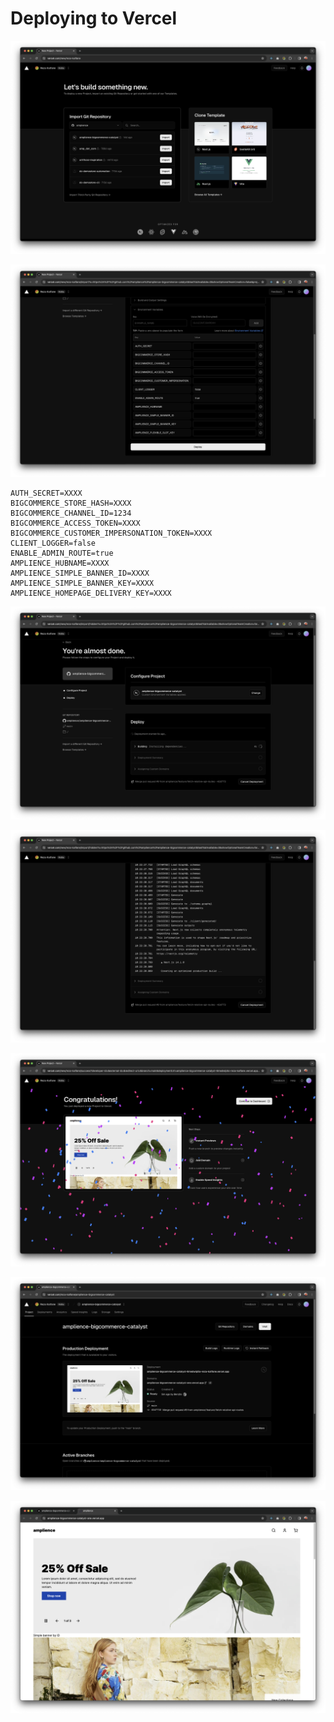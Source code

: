 # Deploying to Vercel

![Vercel select project](./media/vercel-select-project.png)

![Vercel setup environment variables](./media/vercel-setup-env-variables.png)

```
AUTH_SECRET=XXXX
BIGCOMMERCE_STORE_HASH=XXXX
BIGCOMMERCE_CHANNEL_ID=1234
BIGCOMMERCE_ACCESS_TOKEN=XXXX
BIGCOMMERCE_CUSTOMER_IMPERSONATION_TOKEN=XXXX
CLIENT_LOGGER=false
ENABLE_ADMIN_ROUTE=true
AMPLIENCE_HUBNAME=XXXX
AMPLIENCE_SIMPLE_BANNER_ID=XXXX
AMPLIENCE_SIMPLE_BANNER_KEY=XXXX
AMPLIENCE_HOMEPAGE_DELIVERY_KEY=XXXX
```

![Vercel build 1](./media/vercel-build-1.png)

![Vercel build 2](./media/vercel-build-2.png)

![Vercel Deployed](./media/vercel-deployed.png)

![Vercel Dashboard](./media/vercel-dashboard.png)

![Vercel Deployed URL](./media/vercel-deployed-url.png)
